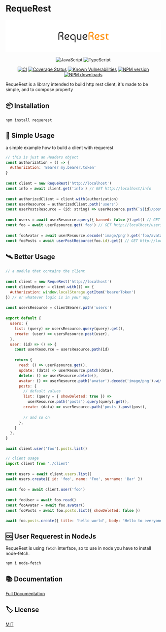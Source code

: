 # RequeRest

![Logo](media/images/banner.png)

<div align="center">

![JavaScript](https://img.shields.io/badge/ES6-Supported-yellow.svg?style=for-the-badge&logo=JavaScript) ![TypeScript](https://img.shields.io/badge/TypeScript-Supported-blue.svg?style=for-the-badge&logo=Typescript)

[![CI](https://github.com/GiovanniCardamone/requerest/actions/workflows/npm-ci.yml/badge.svg)](https://github.com/GiovanniCardamone/requerest/actions/workflows/npm-ci.yml)
[![Coverage Status](https://coveralls.io/repos/github/GiovanniCardamone/requerest/badge.svg?branch=main)](https://coveralls.io/github/GiovanniCardamone/requerest?branch=main)
[![Known Vulnerabilities](https://snyk.io/test/github/GiovanniCardamone/requerest/badge.svg)](https://snyk.io/test/github/GiovanniCardamone/requerest)
[![NPM version](https://img.shields.io/npm/v/requerest.svg?style=plastic)](https://www.npmjs.com/package/requerest)
[![NPM downloads](https://img.shields.io/npm/dm/requerest.svg?style=plastic)](https://www.npmjs.com/package/requerest)

</div>

RequeRest is a library intended to build http rest client, it's made to be simple, and to
compose property

## :package: Installation

```bash
npm install requerest
```

## :rocket: Simple Usage

a simple example how to build a client with requerest

```javascript
// this is just an Headers object
const authorization = () => {
  Authorization: 'Bearer my.bearer.token'
}

const client = new RequeRest('http://localhost')
const info = await client.get('info') // GET http://localhost/info

const authorizedClient = client.with(authorization)
const userResource = authorizedClient.path('users')
const userPostsResource = (id: string) => userResource.path(`${id}/posts`)

const users = await userResource.query({ banned: false }).get() // GET http://localhost/users?banned=false { Authorization: 'Bearer my.bearer.token' }
const foo = await userResource.get('foo') // GET http://localhost/users/foo { Authorization: 'Bearer my.bearer.token' }

const fooAvatar = await userResource.decode('image/png').get('foo/avatar') // GET http://localhost/users/foo/avatar { Authorization: 'Bearer my.bearer.token' }
const fooPosts = await userPostResource(foo.id).get() // GET http://localhosts/users/foo/posts { Authorization: 'Bearer my.bearer.token' }
```

## :artificial_satellite: Better Usage

```javascript
// a module that contains the client

const client = new RequeRest('http://localhost')
const clientBearer = client.with(() => {
  Authorization: window.localStorage.getItem('bearerToken')
}) // or whatever logic is in your app

const usersResource = clientBearer.path('users')

export default {
  users: {
    list: (query) => usersResource.query(query).get(),
    create: (user) => usersResource.post(user),
  },
  user: (id) => () => {
    const userResource = usersResource.path(id)

    return {
      read: () => userResource.get(),
      update: (data) => userResource.patch(data),
      delete: () => userResource.delete(),
      avatar: () => userResource.path('avatar').decode('image/png').with({ ciao: 'mondo' }).get(),
      posts: {
        // default values
        list: (query = { showDeleted: true }) =>
          userResource.path('posts').query(query).get(),
        create: (data) => userResource.path('posts').post(post),

        // and so on
      },
    }
  },
}

await client.user('foo').posts.list()
```

```javascript
// client usage
import client from './client'

const users = await client.users.list()
await users.create({ id: 'foo', name: 'Foo', surname: 'Bar' })

const foo = await client.user('foo')

const fooUser = await foo.read()
const fooAvatar = await foo.avatar()
const fooPosts = await foo.posts.list({ showDeleted: false })

await foo.posts.create({ title: 'hello world', body: 'Hello to everyone!' })
```

## :cool: User Requerest in NodeJs

RequeRest is using `fetch` interface, so to use in node you have
to install node-fetch.

```bash
npm i node-fetch
```

## :books: Documentation

[Full Documentation](https://giovannicardam.one/reuerest)

## :label: License

[MIT](https://github.com/GiovanniCardamone/reuerest/blob/main/LICENSE)
